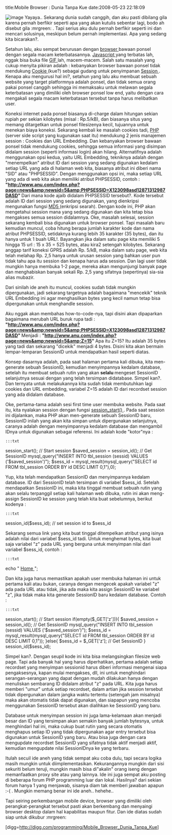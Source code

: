 title:Mobile Browser : Dunia Tanpa Kue
date:2008-05-23 22:18:09

![image](/img/wordpress/2008-05-best_cookie-20-copy.jpg)
Yayaya.. Sekarang dunia sudah canggih, dan aku pasti dibilang gila karena pernah berfikir seperti apa yang akan kutulis sebentar lagi, bodo ah disebut gila :mrgreen: . Tapi serius aku dulu pernah berfikir seperti ini dan mencari solusinya, meskipun belum pernah implementasi. Apa yang sedang kita bicarakan?.
<!--more-->
Setahun lalu, aku sempat berurusan dengan
<a href="http://en.wikipedia.org/wiki/Web_browser">
 browser
</a>
bawaan ponsel dengan segala macam keterbatasannya.
<a href="http://en.wikipedia.org/wiki/JavaScript">
 Javascript
</a>
yang terbatas lah, nggak bisa buka file
<a href="http://id.wikipedia.org/wiki/GIF">
 GIF
</a>
lah, macem-macem. Salah satu masalah yang cukup menyita pikiran adalah : kebanyakan browser bawaan ponsel tidak mendukung
<a href="http://en.wikipedia.org/wiki/HTTP_cookie">
 Cookie
</a>
(kue?) sebagai gudang untuk penyimpanan
<a href="http://en.wikipedia.org/wiki/Session_(computer_science)">
 Session
</a>
. Kenapa aku mengurusi hal ini?, setahun yang lalu aku membuat sebuah website yang target platformnya adalah ponsel, dan tidak semua orang pakai ponsel canggih sehingga ini memaksaku untuk melawan segala keterbatasan yang dimiliki oleh browser ponsel low end, yaitu dengan cara mengakali segala macam keterbatasan tersebut tanpa harus melibatkan user.

Koneksi internet pada ponsel biasanya di-charge dalam hitungan sekian rupiah per sekian kilobytes (misal : Rp.5/kB), dan biasanya situs yang memang ditargetkan untuk ponsel filesizenya kecil, tujuannya untuk menekan biaya koneksi.  Sekarang kembali ke masalah cookies tadi,
<a href="http://en.wikipedia.org/wiki/PHP">
 PHP
</a>
(server side script yang kugunakan saat itu) mendukung 2 jenis manajemen session : Cookies dan URL Embedding. Dan kebanyakan browser bawaan ponsel tidak mendukung cookies, sehingga semua informasi yang disimpan didalam session (seperti informasi login) akan hilang. Alternatifnya adalah menggunakan opsi kedua, yaitu URL Embedding, tekniknya adalah dengan "menempelkan" atribut ID dari session yang sedang digunakan kedalam setiap URL yang ada di halaman web kita, biasanya atribut ini diberi nama "SID" atau "PHPSESSID". Dengan menggunakan opsi ini, maka setiap URL yang ada di web kita akan memiliki atribut PHPSESSID, contoh :
<strong>
 "http://www.anu.com/index.php?page=news&amp;newsid=5&amp;PHPSESSID=X123098asd12871312987DASD"
</strong>
Dari mana kode ajaib didalam PHPSESSID tersebut?. Kode tersebut adalah ID dari session yang sedang digunakan, yang dienkripsi mengunakan fungsi
<a href="http://en.wikipedia.org/wiki/MD5">
 MD5
</a>
(enkripsi searah). Dengan kode ini, PHP akan mengetahui session mana yang sedang digunakan dan kita tetap bisa mengakses semua session didalamnya. Oke, masalah selesai, session sekarang kembali bisa digunakan untuk browser ponsel. Tapi masalah baru kemudian muncul, coba hitung berapa jumlah karakter kode dan nama atribut PHPSESSID, setidaknya kurang lebih 35 karakter (35 bytes), dan itu hanya untuk 1 buah URL!. Bayangkan jika dalam satu page kita memiliki 5 hingga 15 url : 15 x 35 = 525 bytes, atau kira2 setengah kilobytes. Sekarang anggap tarif koneksi GPRS adalah Rp. 5/kB, maka dalam satu page, web kita telah melahap Rp. 2,5 hanya untuk urusan session yang bahkan user pun tidak tahu apa itu session dan kenapa harus ada session. Dan lagi user tidak mungkin hanya membuka 1-2 page, mereka akan mengunjungi banyak page dan menghabiskan banyak sekali Rp. 2,5 yang sifatnya (sepertinya) sia-sia alias mubazir.

Dari sinilah ide aneh itu muncul, cookies sudah tidak mungkin dipergunakan, jadi sekarang targetnya adalah bagaimana "mencekik" teknik URL Embedding ini agar menghasilkan bytes yang kecil namun tetap bisa dipergunakan untuk menghandle session.
<!--more-->
Aku nggak akan membahas how-to-code-nya, tapi disini akan dipaparkan bagaimana merubah URL buruk rupa tadi :
<strong>
</strong>
<strong>
 "http://www.anu.com/index.php?page=news&amp;newsid=5&amp;PHPSESSID=X123098asd12871312987DASD"
</strong>
Menjadi :
<strong>
 "http://www.anu.com/index.php?page=news&amp;newsid=5&amp;Z=15"
</strong>
Apa itu Z=15? Itu adalah 35 bytes yang tadi dan sekarang "dicekik" menjadi 4 bytes. Disini kita akan bermain lempar-lemparan SessionID untuk mendapatkan hasil seperti diatas.

Konsep dasarnya adalah, pada saat halaman pertama kali dibuka, kita men-generate sebuah SessionID, kemudian menyimpannya kedalam database, setelah itu membuat sebuah rutin yang akan
<strong>
 selalu
</strong>
mengeset SessionID selanjutnya sesuai dengan yang telah tersimpan didatabase. Simpel kan?. Dan ternyata untuk melakukannya kita sudah tidak membutuhkan lagi cookies dan URL embedding, variabel Z=15 adalah ID dari recordset session yang ada didalam database.

Oke, pertama-tama adalah sesi first time user membuka website. Pada saat itu, kita nyalakan session dengan fungsi
<a href="http://my.php.net/manual/en/function.session-start.php">
 session_start()
</a>
. Pada saat session ini dijalankan, maka PHP akan men-generate sebuah SessionID baru, SessionID inilah yang akan kita simpan untuk dipergunakan selanjutnya, caranya adalah dengan menyimpannya kedalam database dan mengambil IDnya untuk digunakan sebagai referensi. Ini adalah kode "kotor"nya :

	:::txt
session_start(); // Start session
$saved_session = session_id(); // Get SessionID
mysql_query("INSERT INTO tbl_session (sessid) VALUES ('$saved_session')");
$sess_id = mysql_result(mysql_query("SELECT id FROM tbl_session ORDER BY id DESC LIMIT 0,1"),0);


Yup, kita telah mendapatkan SessionID dan menyimpannya kedalam database. ID dari SessionID telah tersimpan di variabel $sess_id. Setelah mendapatkan SessionID ini, maka kita tinggal membuat sebuah rutin yang akan selalu terpanggil setiap kali halaman web dibuka, rutin ini akan meng-assign SessionID ke session yang telah kita buat sebelumnya, berikut kodenya :

	:::txt
session_id($sess_id); // set session id to $sess_id


Sekarang semua link yang kita buat tinggal ditempelkan atribut yang isinya adalah nilai dari variabel $sess_id tadi. Untuk menghemat bytes, kita buat saja variabel "z" pada URL yang berguna untuk menyimpan nilai dari variabel $sess_id, contoh :

	:::txt
echo "
<a href="$PHP_SELF?page=news&amp;z=$sess_id">
 Home
</a>
";


Dan kita juga harus memastikan apakah user membuka halaman ini untuk pertama kali atau bukan, caranya dengan mengecek apakah variabel "z" ada pada URL atau tidak, jika ada maka kita assign SessionID ke variabel "z", jika tidak maka kita generate SessionID baru kedalam database. Contoh :

	:::txt
session_start(); // Start session
if(empty($_GET['z'])){
    $saved_session = session_id(); // Get SessionID
    mysql_query("INSERT INTO tbl_session (sessid) VALUES ('$saved_session')");
    $sess_id = mysql_result(mysql_query("SELECT id FROM tbl_session ORDER BY id DESC LIMIT 0,1"));
}else{
    $sess_id = $_GET['z']; // Get SessionID
}
session_id($sess_id);


Simpel kan?. Dengan seupil kode ini kita bisa melangsingkan filesize web page. Tapi ada banyak hal yang harus diperhatikan, pertama adalah setiap recordset yang menyimpan sessionid harus diberi informasi mengenai siapa pengaksesnya, kapan mulai mengakses, dll, ini untuk menghindari serangan-serangan yang dapat dengan mudah dilakukan hanya dengan menuliskan sembarang ID didalam atribut "z" pada URL. Kita juga harus memberi "umur" untuk setiap recordset, dalam artian jika session tersebut tidak dipergunakan dalam jangka waktu tertentu (setengah jam misalnya) maka akan otomatis tidak dapat digunakan, dan siapapun yang mencoba menggunakan SessionID tersebut akan dialihkan ke SessionID yang baru.

Database untuk menyimpan session ini juga lama-kelamaan akan menjadi besar dan ID yang tersimpan akan semakin banyak jumlah bytesnya, untuk menghindari hal ini, maka cukup buat rutin yang secara otomatis menghapus setiap ID yang tidak dipergunakan agar entry tersebut bisa digunakan untuk SessionID yang baru. Atau bisa juga dengan cara mengupdate recordset SessionID yang sifatnya tidak aktif menjadi aktif, kemudian mengupdate nilai SessionIDnya ke yang terbaru.

Itulah secuil ide aneh yang tidak sempat aku coba dulu, tapi secara logika masih mungkin untuk diimplementasikan. Kekurangannya mungkin dari sisi sekuriti belum teruji, mungkin masih bisa di"akalin" orang iseng dengan memanfaatkan proxy site atau yang lainnya. Ide ini juga sempat aku posting di beberapa forum PHP programming luar dan lokal. Hasilnya? dari sekian forum hanya 1 yang menjawab, sisanya diam tak memberi jawaban apapun :-( . Mungkin memang benar ini ide aneh.. hehehe..

Tapi seiring perkembangan mobile device, browser yang dimiliki oleh perangkat-perangkat tersebut pasti akan berkembang dan menyaingi browser desktop dalam hal kapabilitas maupun fitur. Dan ide diatas sudah siap untuk dikubur :mrgreen:

[digg=http://digg.com/programming/Mobile_Browser_Dunia_Tanpa_Kue]
